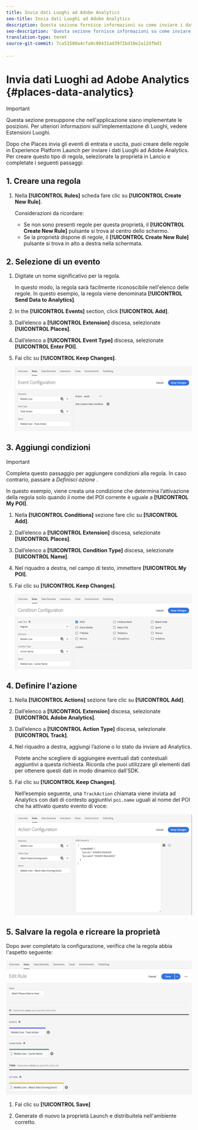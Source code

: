 ```yaml
---
title: Invia dati Luoghi ad Adobe Analytics
seo-title: Invia dati Luoghi ad Adobe Analytics
description: Questa sezione fornisce informazioni su come inviare i dati Luoghi ad Analytics.
seo-description: 'Questa sezione fornisce informazioni su come inviare i dati Luoghi ad Analytics. '
translation-type: tm+mt
source-git-commit: 7ca51580a4cfa9c00431ad3972bd10e2a12dfbd1

---
```



# Invia dati Luoghi ad Adobe Analytics {#places-data-analytics}


>[!IMPORTANT]
>
>Questa sezione presuppone che nell'applicazione siano implementate le posizioni. Per ulteriori informazioni sull'implementazione di Luoghi, vedere Estensioni [](/help/places-ext-aep-sdks/places-extension/places-extension.md)Luoghi.

Dopo che Places invia gli eventi di entrata e uscita, puoi creare delle regole in Experience Platform Launch per inviare i dati Luoghi ad Adobe Analytics. Per creare questo tipo di regola, selezionate la proprietà in Lancio e completate i seguenti passaggi:

## 1. Creare una regola

1. Nella **[!UICONTROL Rules]** scheda fare clic su **[!UICONTROL Create New Rule]**.

   Considerazioni da ricordare:

   * Se non sono presenti regole per questa proprietà, il **[!UICONTROL Create New Rule]** pulsante si trova al centro dello schermo.
   * Se la proprietà dispone di regole, il **[!UICONTROL Create New Rule]** pulsante si trova in alto a destra nella schermata.

## 2. Selezione di un evento

1. Digitate un nome significativo per la regola.

   In questo modo, la regola sarà facilmente riconoscibile nell'elenco delle regole. In questo esempio, la regola viene denominata **[!UICONTROL Send Data to Analytics]**.

2. In the **[!UICONTROL Events]** section, click **[!UICONTROL Add]**.

3. Dall’elenco a **[!UICONTROL Extension]** discesa, selezionate **[!UICONTROL Places]**.

4. Dall’elenco a **[!UICONTROL Event Type]** discesa, selezionate **[!UICONTROL Enter POI]**.

5. Fai clic su **[!UICONTROL Keep Changes]**.

   !["select a event"](/help/assets/ad-setEvent_use-analytics-data.png)


## 3. Aggiungi condizioni

>[!IMPORTANT]
>
>Completa questo passaggio per aggiungere condizioni alla regola. In caso contrario, passare a *Definisci azione* .

In questo esempio, viene creata una condizione che determina l’attivazione della regola solo quando il nome del POI corrente è uguale a **[!UICONTROL My POI]**.

1. Nella **[!UICONTROL Conditions]** sezione fare clic su **[!UICONTROL Add]**.

2. Dall’elenco a **[!UICONTROL Extension]** discesa, selezionate **[!UICONTROL Places]**.

3. Dall’elenco a **[!UICONTROL Condition Type]** discesa, selezionate **[!UICONTROL Name]**.

4. Nel riquadro a destra, nel campo di testo, immettere **[!UICONTROL My POI]**.

5. Fai clic su **[!UICONTROL Keep Changes]**.

   !["imposta una condizione"](/help/assets/ad-setCondition_use-analytics-data.png)


## 4. Definire l'azione

1. Nella **[!UICONTROL Actions]** sezione fare clic su **[!UICONTROL Add]**.

2. Dall’elenco a **[!UICONTROL Extension]** discesa, selezionate **[!UICONTROL Adobe Analytics]**.

3. Dall’elenco a **[!UICONTROL Action Type]** discesa, selezionate **[!UICONTROL Track]**.

4. Nel riquadro a destra, aggiungi l’azione o lo stato da inviare ad Analytics.

   Potete anche scegliere di aggiungere eventuali dati contestuali aggiuntivi a questa richiesta. Ricorda che puoi utilizzare gli elementi dati per ottenere questi dati in modo dinamico dall’SDK.

5. Fai clic su **[!UICONTROL Keep Changes]**.

   Nell’esempio seguente, una `TrackAction` chiamata viene inviata ad Analytics con dati di contesto aggiuntivi `poi.name` uguali al nome del POI che ha attivato questo evento di voce:

   !["imposta un'azione"](/help/assets/ad-setAction_use-analytics-data.png)

## 5. Salvare la regola e ricreare la proprietà

Dopo aver completato la configurazione, verifica che la regola abbia l'aspetto seguente:

!["rule is created"](/help/assets/ad-ruleComplete_use-analytics-data.png)

1. Fai clic su **[!UICONTROL Save]**

2. Generate di nuovo la proprietà Launch e distribuitela nell'ambiente corretto.

